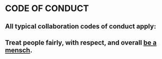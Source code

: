 # CODE OF CONDUCT

## All typical collaboration codes of conduct apply:

## Treat people fairly, with respect, and overall [be a mensch](https://www.google.com/search?q=mensch).